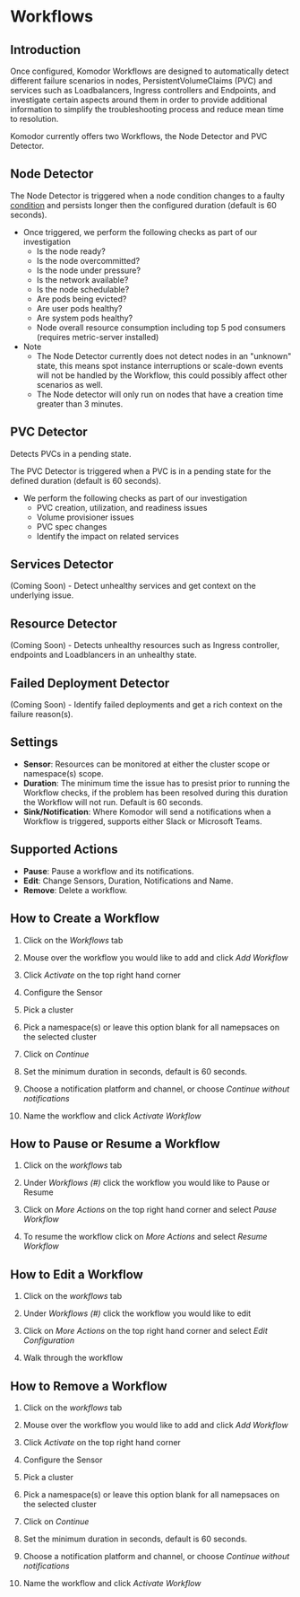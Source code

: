 # Workflows

## Introduction

Once configured, Komodor Workflows are designed to automatically detect different failure scenarios in nodes, PersistentVolumeClaims (PVC) and services such as Loadbalancers, Ingress controllers and Endpoints, and investigate certain aspects around them in order to provide additional information to simplify the troubleshooting process and reduce mean time to resolution.

Komodor currently offers two Workflows, the Node Detector and PVC Detector.

## Node Detector

The Node Detector is triggered when a node condition changes to a faulty [condition](https://kubernetes.io/docs/concepts/architecture/nodes/#condition) and persists longer then the configured duration (default is 60 seconds).

- Once triggered, we perform the following checks as part of our investigation 
    - Is the node ready?
    - Is the node overcommitted?
    - Is the node under pressure?
    - Is the network available?
    - Is the node schedulable?
    - Are pods being evicted?
    - Are user pods healthy?
    - Are system pods healthy?
    - Node overall resource consumption including top 5 pod consumers (requires metric-server installed)
- Note
    - The Node Detector currently does not detect nodes in an "unknown" state, this means spot instance interruptions or scale-down events will not be handled by the Workflow, this could possibly affect other scenarios as well.
    - The Node detector will only run on nodes that have a creation time greater than 3 minutes.

##  PVC Detector
Detects PVCs in a pending state. 

The PVC Detector is triggered when a PVC is in a pending state for the defined duration (default is 60 seconds).
- We perform the following checks as part of our investigation   
    - PVC creation, utilization, and readiness issues
    - Volume provisioner issues
    - PVC spec changes
    - Identify the impact on related services

##  Services Detector
(Coming Soon) - Detect unhealthy services and get context on the underlying issue.

##  Resource Detector
(Coming Soon) - Detects unhealthy resources such as Ingress controller, endpoints and Loadblancers in an unhealthy state. 

##  Failed Deployment Detector
(Coming Soon) - Identify failed deployments and get a rich context on the failure reason(s).

## Settings

- **Sensor**: Resources can be monitored at either the cluster scope or namespace(s) scope.
- **Duration**: The minimum time the issue has to presist prior to running the Workflow checks, if the problem has been resolved during this duration the Workflow will not run. Default is 60 seconds.
- **Sink/Notification**: Where Komodor will send a notifications when a Workflow is triggered, supports either Slack or Microsoft Teams.

## Supported Actions
- **Pause**: Pause a workflow and its notifications.
- **Edit**: Change Sensors, Duration, Notifications and Name.
- **Remove**: Delete a workflow.

## How to Create a Workflow

1. Click on the _Workflows_ tab

2. Mouse over the workflow you would like to add and click _Add Workflow_

3. Click _Activate_ on the top right hand corner

4. Configure the Sensor

5. Pick a cluster

6. Pick a namespace(s) or leave this option blank for all namepsaces on the selected cluster

7. Click on _Continue_

8. Set the minimum duration in seconds, default is 60 seconds.

9. Choose a notification platform and channel, or choose _Continue without notifications_

10. Name the workflow and click _Activate Workflow_

## How to Pause or Resume a Workflow

1. Click on the _workflows_ tab

2. Under _Workflows (#)_ click the workflow you would like to Pause or Resume

3. Click on _More Actions_ on the top right hand corner and select _Pause Workflow_

4. To resume the workflow click on _More Actions_ and select _Resume Workflow_

## How to Edit a Workflow

1. Click on the _workflows_ tab

2. Under _Workflows (#)_ click the workflow you would like to edit

3. Click on _More Actions_ on the top right hand corner and select _Edit Configuration_

4. Walk through the workflow


## How to Remove a Workflow

1. Click on the _workflows_ tab

2. Mouse over the workflow you would like to add and click _Add Workflow_

3. Click _Activate_ on the top right hand corner

4. Configure the Sensor

5. Pick a cluster

6. Pick a namespace(s) or leave this option blank for all namepsaces on the selected cluster

7. Click on _Continue_

8. Set the minimum duration in seconds, default is 60 seconds.

9. Choose a notification platform and channel, or choose _Continue without notifications_

10. Name the workflow and click _Activate Workflow_